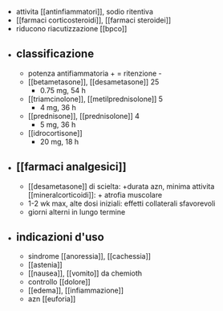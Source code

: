 - attivita [[antinfiammatori]], sodio ritentiva
- [[farmaci corticosteroidi]], [[farmaci steroidei]]
- riducono riacutizzazione [[bpco]]
- ## classificazione
	- potenza antifiammatoria + = ritenzione -
	- [[betametasone]], [[desametasone]] 25
		- 0.75 mg, 54 h
	- [[triamcinolone]], [[metilprednisolone]] 5
		- 4 mg, 36 h
	- [[prednisone]], [[prednisolone]] 4
		- 5 mg, 36 h
	- [[idrocortisone]]
		- 20 mg, 18 h
- ## [[farmaci analgesici]]
	- [[desametasone]] di scielta: +durata azn, minima attivita [[mineralcorticoidi]]: + atrofia muscolare
	- 1-2 wk max, alte dosi iniziali: effetti collaterali sfavorevoli
	- giorni alterni in lungo termine
- ## indicazioni d'uso
	- sindrome [[anoressia]], [[cachessia]]
	- [[astenia]]
	- [[nausea]], [[vomito]] da chemioth
	- controllo [[dolore]]
	- [[edema]], [[infiammazione]]
	- azn [[euforia]]
